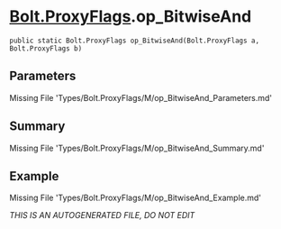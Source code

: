 # [Bolt.ProxyFlags](Types/Bolt.ProxyFlags.md).op_BitwiseAnd
`public static Bolt.ProxyFlags op_BitwiseAnd(Bolt.ProxyFlags a, Bolt.ProxyFlags b)`
## Parameters
Missing File 'Types/Bolt.ProxyFlags/M/op_BitwiseAnd_Parameters.md'
## Summary
Missing File 'Types/Bolt.ProxyFlags/M/op_BitwiseAnd_Summary.md'
## Example
Missing File 'Types/Bolt.ProxyFlags/M/op_BitwiseAnd_Example.md'

*THIS IS AN AUTOGENERATED FILE, DO NOT EDIT*
